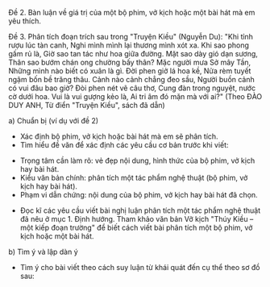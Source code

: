 Đề 2. Bàn luận về giá trị của một bộ phim, vở kịch hoặc một bài hát mà em yêu thích.

Đề 3. Phân tích đoạn trích sau trong "Truyện Kiều" (Nguyễn Du):
"Khi tỉnh rượu lúc tàn canh,
Nghi mình mình lại thương mình xót xa.
Khi sao phong gấm rủ là,
Giờ sao tan tác như hoa giữa đường.
Mặt sao dày gió dạn sương,
Thân sao bướm chán ong chường bấy thân?
Mặc người mưa Sở mây Tần,
Những mình nào biết có xuân là gì.
Đời phen giở lá hoa kề,
Nửa rèm tuyết ngậm bốn bề trăng thâu.
Cảnh nào cảnh chẳng đeo sầu,
Người buồn cảnh có vui đâu bao giờ?
Đòi phen nét vẽ câu thơ,
Cung đàn trong nguyệt, nước cờ dưới hoa.
Vui là vui gượng kẻo là,
Ai tri âm đó mặn mà với ai?"
(Theo ĐÀO DUY ANH, Từ điển "Truyện Kiều", sách đã dẫn)

a) Chuẩn bị (ví dụ với đề 2)
- Xác định bộ phim, vở kịch hoặc bài hát mà em sẽ phân tích.
- Tìm hiểu đề văn để xác định các yêu cầu cơ bản trước khi viết:
+ Trọng tâm cần làm rõ: vẻ đẹp nội dung, hình thức của bộ phim, vở kịch hay bài hát.
+ Kiểu văn bản chính: phân tích một tác phẩm nghệ thuật (bộ phim, vở kịch hay bài hát).
+ Phạm vi dẫn chứng: nội dung của bộ phim, vở kịch hay bài hát đã chọn.
- Đọc kĩ các yêu cầu viết bài nghị luận phân tích một tác phẩm nghệ thuật đã nêu ở mục 1. Định hướng. Tham khảo văn bản Vở kịch "Thúy Kiều – một kiếp đoạn trường" để biết cách viết bài phân tích một bộ phim, vở kịch hoặc một bài hát.

b) Tìm ý và lập dàn ý
- Tìm ý cho bài viết theo cách suy luận từ khái quát đến cụ thể theo sơ đồ sau: